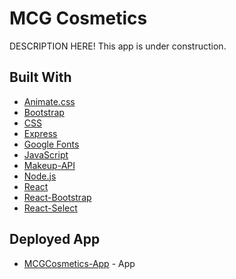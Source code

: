 # MCG Cosmetics

DESCRIPTION HERE!
This app is under construction. 

## Built With
* [Animate.css](https://animate.style/)
* [Bootstrap](https://getbootstrap.com/)
* [CSS](https://www.w3schools.com/css/default.asp)
* [Express](https://expressjs.com/)
* [Google Fonts](https://fonts.google.com)
* [JavaScript](https://developer.mozilla.org/en-US/docs/Web/JavaScript)
* [Makeup-API](http://makeup-api.herokuapp.com/)
* [Node.js](https://nodejs.org/en/docs/)
* [React](https://reactjs.org/)
* [React-Bootstrap](https://react-bootstrap.github.io/)
* [React-Select](https://react-select.com/home)

## Deployed App
* [MCGCosmetics-App](https://mcg-cosmetics.herokuapp.com) - App